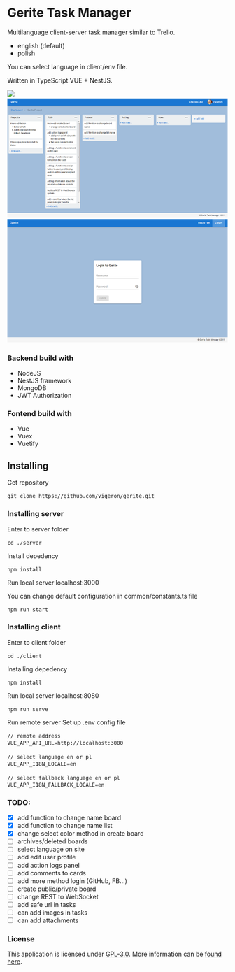 # Gerite Task Manager

Multilanguage client-server task manager similar to Trello.

* english (default)
* polish

You can select language in client/env file.
 
Written in TypeScript VUE + NestJS.

![](https://github.com/vigeron/gerite/blob/master/usage1.gif)
![](https://github.com/vigeron/gerite/blob/master/screen1.png)
![](https://github.com/vigeron/gerite/blob/master/screen2.png)

### Backend build with
 * NodeJS
 * NestJS framework
 * MongoDB
 * JWT Authorization

### Fontend build with
 * Vue
 * Vuex
 * Vuetify

## Installing

Get repository 
```
git clone https://github.com/vigeron/gerite.git
```

### Installing server

Enter to server folder
```
cd ./server
```

Install depedency
```
npm install
```

Run local server localhost:3000

You can change default configuration in common/constants.ts file
```
npm run start
```

### Installing client

Enter to client folder
```
cd ./client
```

Installing depedency
```
npm install
```

Run local server localhost:8080
```
npm run serve
```

Run remote server
Set up .env config file

```
// remote address
VUE_APP_API_URL=http://localhost:3000

// select language en or pl
VUE_APP_I18N_LOCALE=en

// select fallback language en or pl
VUE_APP_I18N_FALLBACK_LOCALE=en
```
### TODO:
- [x] add function to change name board
- [x] add function to change name list
- [x] change select color method in create board
- [ ] archives/deleted boards
- [ ] select language on site
- [ ] add edit user profile
- [ ] add action logs panel
- [ ] add comments to cards
- [ ] add more method login (GitHub, FB...)
- [ ] create public/private board
- [ ] change REST to WebSocket
- [ ] add safe url in tasks
- [ ] can add images in tasks
- [ ] can add attachments

### License
This application is licensed under [GPL-3.0](https://github.com/vigeron/gerite/LICENSE). More information can be [found here](https://www.gnu.org/licenses/gpl-3.0.en.html).











